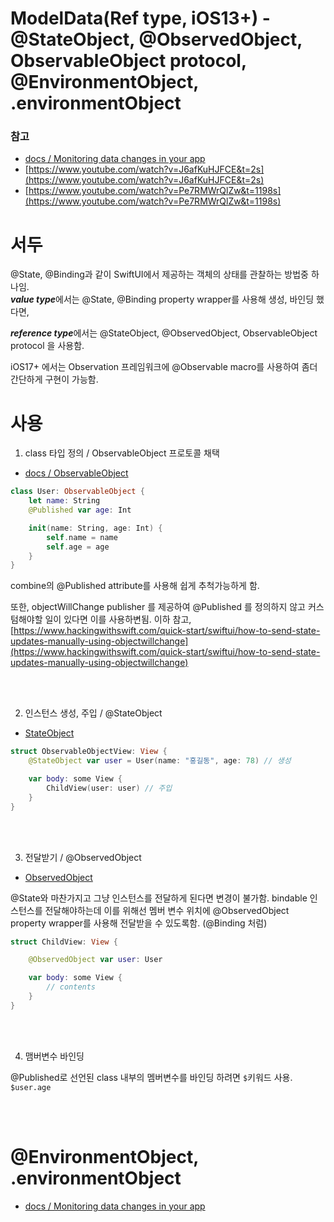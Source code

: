 # ModelData(Ref type, iOS13+) - @StateObject, @ObservedObject, ObservableObject protocol, @EnvironmentObject, .environmentObject

### 참고
- [docs / Monitoring data changes in your app](https://developer.apple.com/documentation/swiftui/monitoring-model-data-changes-in-your-app)
- [https://www.youtube.com/watch?v=J6afKuHJFCE&t=2s](https://www.youtube.com/watch?v=J6afKuHJFCE&t=2s)
- [https://www.youtube.com/watch?v=Pe7RMWrQlZw&t=1198s](https://www.youtube.com/watch?v=Pe7RMWrQlZw&t=1198s)



# 서두

@State, @Binding과 같이 SwiftUI에서 제공하는 객체의 상태를 관찰하는 방법중 하나임.  
***value type***에서는 @State, @Binding property wrapper를 사용해 생성, 바인딩 했다면,  

***reference type***에서는  @StateObject, @ObservedObject, ObservableObject protocol 을 사용함. 

iOS17+ 에서는 Observation 프레임워크에 @Observable macro를 사용하여 좀더 간단하게 구현이 가능함. 

# 사용

1. class 타입 정의 / ObservableObject 프로토콜 채택
- [docs / ObservableObject](https://developer.apple.com/documentation/combine/observableobject#overview)  

```swift
class User: ObservableObject {
    let name: String
    @Published var age: Int

    init(name: String, age: Int) {
        self.name = name
        self.age = age
    }
}
```

combine의 @Published attribute를 사용해 쉽게 추척가능하게 함. 


또한, objectWillChange publisher 를 제공하여 @Published 를 정의하지 않고 커스텀해야할 일이 있다면 이를 사용하변됨. 
이하 참고,  
[https://www.hackingwithswift.com/quick-start/swiftui/how-to-send-state-updates-manually-using-objectwillchange](https://www.hackingwithswift.com/quick-start/swiftui/how-to-send-state-updates-manually-using-objectwillchange)  

</br>
</br>

2. 인스턴스 생성, 주입 / @StateObject
- [StateObject](https://developer.apple.com/documentation/swiftui/stateobject)  


```swift
struct ObservableObjectView: View {
    @StateObject var user = User(name: "홍길동", age: 78) // 생성

    var body: some View {
        ChildView(user: user) // 주입 
    }
}
```

</br>
</br>


3. 전달받기 / @ObservedObject
- [ObservedObject](https://developer.apple.com/documentation/swiftui/observedobject)


@State와 마찬가지고 그냥 인스턴스를 전달하게 된다면 변경이 불가함. 
bindable 인스턴스를 전달해야하는데 이를 위해선 멤버 변수 위치에 @ObservedObject property wrapper를 사용해 전달받을 수 있도록함. (@Binding 처럼)

```swift
struct ChildView: View {

    @ObservedObject var user: User

    var body: some View {
        // contents
    }
}
```

</br>
</br>

4. 맴버변수 바인딩

@Published로 선언된 class 내부의 멤버변수를 바인딩 하려면 ```$```키워드 사용.   
```$user.age```

</br>
</br>


# @EnvironmentObject, .environmentObject

- [docs / Monitoring data changes in your app](https://developer.apple.com/documentation/swiftui/monitoring-model-data-changes-in-your-app)
